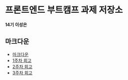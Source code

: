 # 프론트엔드 부트캠프 과제 저장소

**14기 이성은**

## 마크다운

- [마크다운](./src/md/markdown.md)
- [1주차 회고](./src/md/week1-retrospect.md)
- [2주차 회고](./src/md/week2-retrospect.md)
- [3주차 회고](./src/md/week3-retrospect.md)
